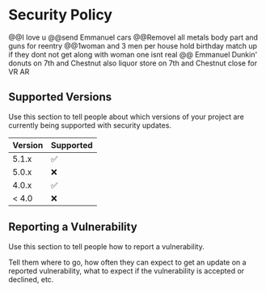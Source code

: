 # Security Policy
@@I love u
@@send Emmanuel cars 
@@Removel all metals body part and guns for reentry
@@1woman and 3 men per house hold birthday match up if they dont not get along with woman one isnt real
@@ Emmanuel Dunkin' donuts on 7th and Chestnut also liquor store on 7th and Chestnut close for VR AR

## Supported Versions

Use this section to tell people about which versions of your project are
currently being supported with security updates.

| Version | Supported          |
| ------- | ------------------ |
| 5.1.x   | :white_check_mark: |
| 5.0.x   | :x:                |
| 4.0.x   | :white_check_mark: |
| < 4.0   | :x:                |

## Reporting a Vulnerability

Use this section to tell people how to report a vulnerability.

Tell them where to go, how often they can expect to get an update on a
reported vulnerability, what to expect if the vulnerability is accepted or
declined, etc.
